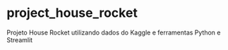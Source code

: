 # project_house_rocket
Projeto House Rocket utilizando dados do Kaggle e ferramentas Python e Streamlit
